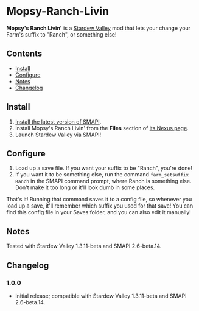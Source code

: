 # Mopsy-Ranch-Livin
**Mopsy's Ranch Livin'** is a [Stardew Valley](http://stardewvalley.net/) mod that lets your change your Farm's suffix to "Ranch", or something else!

## Contents
* [Install](#install)
* [Configure](#configure)
* [Notes](#notes)
* [Changelog](#changelog)

## Install
1. [Install the latest version of SMAPI](https://smapi.io).
2. Install Mopsy's Ranch Livin' from the **Files** section of [its Nexus page](https://www.nexusmods.com/stardewvalley/mods/2200).
3. Launch Stardew Valley via SMAPI!

## Configure
1. Load up a save file. If you want your suffix to be "Ranch", you're done!
2. If you want it to be something else, run the command `farm_setsuffix Ranch` in the SMAPI command prompt, where Ranch is something else. Don't make it too long or it'll look dumb in some places.

That's it! Running that command saves it to a config file, so whenever you load up a save, it'll remember which suffix you used for that save! You can find this config file in your Saves folder, and you can also edit it manually!

## Notes
Tested with Stardew Valley 1.3.11-beta and SMAPI 2.6-beta.14.

## Changelog
### 1.0.0
* Initial release; compatible with Stardew Valley 1.3.11-beta and SMAPI 2.6-beta.14.
